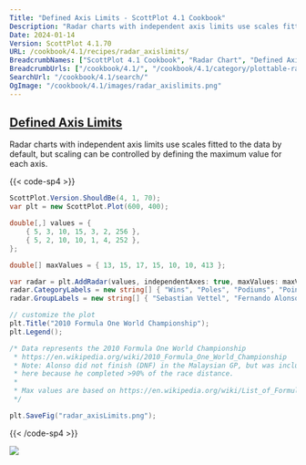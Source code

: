 ```yaml
---
Title: "Defined Axis Limits - ScottPlot 4.1 Cookbook"
Description: "Radar charts with independent axis limits use scales fitted to the data by default, but scaling can be controlled by defining the maximum value for each axis."
Date: 2024-01-14
Version: ScottPlot 4.1.70
URL: /cookbook/4.1/recipes/radar_axislimits/
BreadcrumbNames: ["ScottPlot 4.1 Cookbook", "Radar Chart", "Defined Axis Limits"]
BreadcrumbUrls: ["/cookbook/4.1/", "/cookbook/4.1/category/plottable-radar", "/cookbook/4.1/recipes/radar_axislimits/"]
SearchUrl: "/cookbook/4.1/search/"
OgImage: "/cookbook/4.1/images/radar_axislimits.png"
---
```


<h2><a id='defined-axis-limits' href='/cookbook/4.1/recipes/radar_axislimits/'>Defined Axis Limits</a></h2>

Radar charts with independent axis limits use scales fitted to the data by default, but scaling can be controlled by defining the maximum value for each axis.

{{< code-sp4 >}}

```cs
ScottPlot.Version.ShouldBe(4, 1, 70);
var plt = new ScottPlot.Plot(600, 400);

double[,] values = {
    { 5, 3, 10, 15, 3, 2, 256 },
    { 5, 2, 10, 10, 1, 4, 252 },
};

double[] maxValues = { 13, 15, 17, 15, 10, 10, 413 };

var radar = plt.AddRadar(values, independentAxes: true, maxValues: maxValues);
radar.CategoryLabels = new string[] { "Wins", "Poles", "Podiums", "Points Finishes", "DNFs", "Fastest Laps", "Points" };
radar.GroupLabels = new string[] { "Sebastian Vettel", "Fernando Alonso" };

// customize the plot
plt.Title("2010 Formula One World Championship");
plt.Legend();

/* Data represents the 2010 Formula One World Championship
 * https://en.wikipedia.org/wiki/2010_Formula_One_World_Championship
 * Note: Alonso did not finish (DNF) in the Malaysian GP, but was included 
 * here because he completed >90% of the race distance.
 *
 * Max values are based on https://en.wikipedia.org/wiki/List_of_Formula_One_World_Drivers%27_Champions.
 */

plt.SaveFig("radar_axisLimits.png");
```

{{< /code-sp4 >}}

<img src='../../images/radar_axislimits.png' class='d-block mx-auto my-5' />



